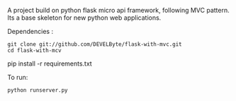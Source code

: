 A project build on python flask micro api framework, following MVC pattern.
Its a base skeleton for new python web applications.

Dependencies :

	git clone git://github.com/DEVELByte/flask-with-mvc.git
	cd flask-with-mcv
  pip install -r requirements.txt

To run:

    python runserver.py
